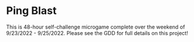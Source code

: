# Ping Blast
This is 48-hour self-challenge microgame complete over the weekend of 9/23/2022 - 9/25/2022. Please see the GDD for full details on this project!
